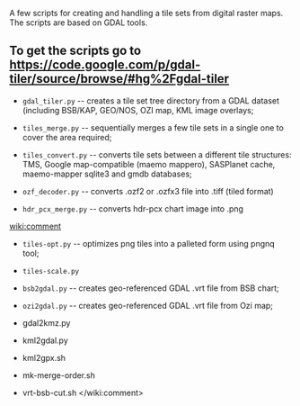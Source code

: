 A few scripts for creating and handling a tile sets from digital raster maps. The scripts are based on GDAL tools.

To get the scripts go to https://code.google.com/p/gdal-tiler/source/browse/#hg%2Fgdal-tiler
----
 * `gdal_tiler.py` -- creates a tile set tree directory from a GDAL dataset (including BSB/KAP, GEO/NOS, OZI map, KML image overlays;

 * `tiles_merge.py` -- sequentially merges a few tile sets in a single one to cover the area required;
 * `tiles_convert.py` -- converts tile sets between a different tile structures: TMS, Google map-compatible (maemo mappero), SASPlanet cache, maemo-mapper sqlite3 and gmdb databases;

 * `ozf_decoder.py` -- converts .ozf2 or .ozfx3 file into .tiff (tiled format)
 * `hdr_pcx_merge.py` -- converts hdr-pcx chart image into .png

<wiki:comment>
 * `tiles-opt.py` -- optimizes png tiles into a palleted form using pngnq tool;
 * `tiles-scale.py`

 * `bsb2gdal.py` -- creates geo-referenced GDAL .vrt file from BSB chart;
 * `ozi2gdal.py` -- creates geo-referenced GDAL .vrt file from Ozi map;
 * gdal2kmz.py
 * kml2gdal.py
 * kml2gpx.sh
 * mk-merge-order.sh
 * vrt-bsb-cut.sh
</wiki:comment>

